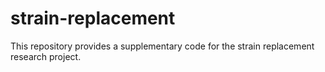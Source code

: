 # strain-replacement
This repository provides a supplementary code for the strain replacement research project.
